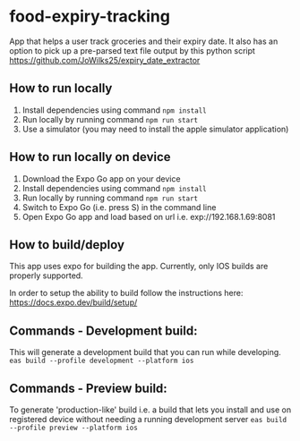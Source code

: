 # food-expiry-tracking

App that helps a user track groceries and their expiry date.
It also has an option to pick up a pre-parsed text file output by this python script https://github.com/JoWilks25/expiry_date_extractor

## How to run locally
1. Install dependencies using command `npm install`
2. Run locally by running command `npm run start`
3. Use a simulator (you may need to install the apple simulator application)

## How to run locally on device
1. Download the Expo Go app on your device
2. Install dependencies using command `npm install`
3. Run locally by running command `npm run start`
4. Switch to Expo Go (i.e. press S) in the command line
5. Open Expo Go app and load based on url i.e. exp://192.168.1.69:8081


## How to build/deploy
This app uses expo for building the app. Currently, only IOS builds are properly supported.

In order to setup the ability to build follow the instructions here: https://docs.expo.dev/build/setup/

## Commands - Development build:
This will generate a development build that you can run while developing.
`eas build --profile development --platform ios`

## Commands - Preview build:
To generate 'production-like' build i.e. a build that lets you install and use on registered device without needing a running development server
`eas build --profile preview --platform ios`
